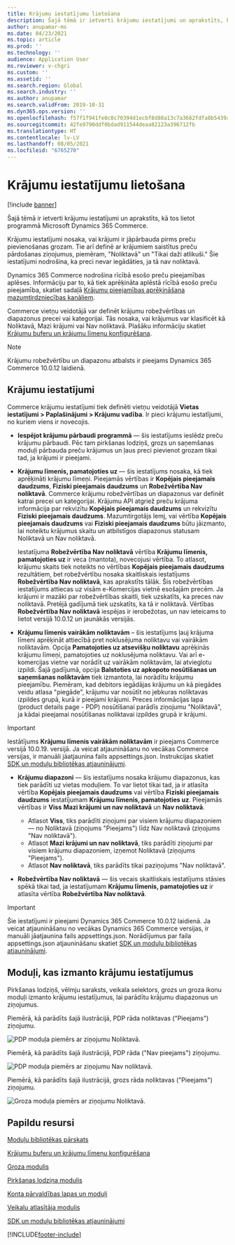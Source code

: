 ```yaml
---
title: Krājumu iestatījumu lietošana
description: Šajā tēmā ir ietverti krājumu iestatījumi un aprakstīts, kā tos lietot programmā Microsoft Dynamics 365 Commerce.
author: anupamar-ms
ms.date: 04/23/2021
ms.topic: article
ms.prod: ''
ms.technology: ''
audience: Application User
ms.reviewer: v-chgri
ms.custom: ''
ms.assetid: ''
ms.search.region: Global
ms.search.industry: ''
ms.author: anupamar
ms.search.validFrom: 2019-10-31
ms.dyn365.ops.version: ''
ms.openlocfilehash: f57f1f941fe0c0c70394d1ecbf8d88a13c7a3682fdfa8b5439a4f3830f616876
ms.sourcegitcommit: 42fe9790ddf0bdad911544deaa82123a396712fb
ms.translationtype: HT
ms.contentlocale: lv-LV
ms.lasthandoff: 08/05/2021
ms.locfileid: "6765270"
---
```

# <a name="apply-inventory-settings"></a>Krājumu iestatījumu lietošana

[!include [banner](includes/banner.md)]

Šajā tēmā ir ietverti krājumu iestatījumi un aprakstīts, kā tos lietot programmā Microsoft Dynamics 365 Commerce.

Krājumu iestatījumi nosaka, vai krājumi ir jāpārbauda pirms preču pievienošanas grozam. Tie arī definē ar krājumiem saistītus preču pārdošanas ziņojumus, piemēram, "Noliktavā" un "Tikai daži atlikuši." Šie iestatījumi nodrošina, ka preci nevar iegādāties, ja tā nav noliktavā.

Dynamics 365 Commerce nodrošina rīcībā esošo preču pieejamības aplēses. Informāciju par to, kā tiek aprēķināta aplēstā rīcībā esošo preču pieejamība, skatiet sadaļā [Krājumu pieejamības aprēķināšana mazumtirdzniecības kanāliem](calculated-inventory-retail-channels.md).

Commerce vietņu veidotājā var definēt krājumu robežvērtības un diapazonus precei vai kategorijai. Tās nosaka, vai krājumus var klasificēt kā Noliktavā, Mazi krājumi vai Nav noliktavā. Plašāku informāciju skatiet [Krājumu buferu un krājumu līmeņu konfigurēšana](inventory-buffers-levels.md).

> [!NOTE]
> Krājumu robežvērtību un diapazonu atbalsts ir pieejams Dynamics 365 Commerce 10.0.12 laidienā.

## <a name="inventory-settings"></a>Krājumu iestatījumi

Commerce krājumu iestatījumi tiek definēti vietņu veidotājā **Vietas iestatījumi \> Paplašinājumi \> Krājumu vadība**. Ir pieci krājumu iestatījumi, no kuriem viens ir novecojis.

- **Iespējot krājumu pārbaudi programmā** — šis iestatījums ieslēdz preču krājumu pārbaudi. Pēc tam pirkšanas lodziņš, grozs un saņemšanas moduļi pārbauda preču krājumus un ļaus preci pievienot grozam tikai tad, ja krājumi ir pieejami.
- **Krājumu līmenis, pamatojoties uz** — šis iestatījums nosaka, kā tiek aprēķināti krājumu līmeņi. Pieejamās vērtības ir **Kopējais pieejamais daudzums**, **Fiziski pieejamais daudzums** un **Robežvērtība Nav noliktavā**. Commerce krājumu robežvērtības un diapazonus var definēt katrai precei un kategorijai. Krājumu API atgriež preču krājuma informācija par rekvizītu **Kopējais pieejamais daudzums** un rekvizītu **Fiziski pieejamais daudzums**. Mazumtirgotājs lemj, vai vērtība **Kopējais pieejamais daudzums** vai **Fiziski pieejamais daudzums** būtu jāizmanto, lai noteiktu krājumus skaitu un atbilstīgos diapazonus statusam Noliktavā un Nav noliktavā.

    Iestatījuma **Robežvērtība Nav noliktavā** vērtība **Krājumu līmenis, pamatojoties uz** ir veca (mantota), novecojusi vērtība. To atlasot, krājumu skaits tiek noteikts no vērtības **Kopējais pieejamais daudzums** rezultātiem, bet robežvērtību nosaka skaitliskais iestatījums **Robežvērtība Nav noliktavā**, kas aprakstīts tālāk. Šis robežvērtības iestatījums attiecas uz visām e-Komercijas vietnē esošajām precēm. Ja krājumi ir mazāki par robežvērtības skaitli, tiek uzskatīts, ka preces nav noliktavā. Pretējā gadījumā tiek uzskatīts, ka tā ir noliktavā. Vērtības **Robežvērtība Nav noliktavā** iespējas ir ierobežotas, un nav ieteicams to lietot versijā 10.0.12 un jaunākās versijās.

- **Krājumu līmenis vairākām noliktavām** – šis iestatījums ļauj krājuma līmeni aprēķināt attiecībā pret noklusējuma noliktavu vai vairākām noliktavām. Opcija **Pamatojoties uz atsevišķu noliktavu** aprēķinās krājumu līmeņi, pamatojoties uz noklusējuma noliktavu. Vai arī e-komercijas vietne var norādīt uz vairākām noliktavām, lai atvieglotu izpildi. Šajā gadījumā, opcija **Balstoties uz apkopoto nosūtīšanas un saņemšanas noliktavām** tiek izmantota, lai norādītu krājumu pieejamību. Piemēram, kad debitors iegādājas krājumu un kā piegādes veidu atlasa "piegāde", krājumu var nosūtīt no jebkuras noliktavas izpildes grupā, kurā ir pieejami krājumi. Preces informācijas lapa (product details page - PDP) nosūtīšanai parādīs ziņojumu "Noliktavā", ja kādai pieejamai nosūtīšanas noliktavai izpildes grupā ir krājumi. 

> [!IMPORTANT] 
> Iestātījums **Krājumu līmenis vairākām noliktavām** ir pieejams Commerce versijā 10.0.19. versijā. Ja veicat atjaunināšanu no vecākas Commerce versijas, ir manuāli jāatjaunina fails appsettings.json. Instrukcijas skatiet [SDK un moduļu bibliotēkas atjauninājumi](e-commerce-extensibility/sdk-updates.md#update-the-appsettingsjson-file).

- **Krājumu diapazoni** — šis iestatījums nosaka krājumu diapazonus, kas tiek parādīti uz vietas moduļiem. To var lietot tikai tad, ja ir atlasīta vērtība **Kopējais pieejamais daudzums** vai vērtība **Fiziski pieejamais daudzums** iestatījumam **Krājumu līmenis, pamatojoties uz**. Pieejamās vērtības ir **Viss** **Mazi krājumi un nav noliktavā** un **Nav noliktavā**.

    - Atlasot **Viss**, tiks parādīti ziņojumi par visiem krājumu diapazoniem — no Noliktavā (ziņojums "Pieejams") līdz Nav noliktavā (ziņojums "Nav noliktavā").
    - Atlasot **Mazi krājumi un nav noliktavā**, tiks parādīti ziņojumi par visiem krājumu diapazoniem, izņemot Noliktavā (ziņojums "Pieejams").
    - Atlasot **Nav noliktavā**, tiks parādīts tikai paziņojums "Nav noliktavā".

- **Robežvērtība Nav noliktavā** — šis vecais skaitliskais iestatījums stāsies spēkā tikai tad, ja iestatījumam **Krājumu līmenis, pamatojoties uz** ir atlasīta vērtība **Robežvērtība Nav noliktavā**.

> [!IMPORTANT] 
> Šie iestatījumi ir pieejami Dynamics 365 Commerce 10.0.12 laidienā. Ja veicat atjaunināšanu no vecākas Dynamics 365 Commerce versijas, ir manuāli jāatjaunina fails appsettings.json. Norādījumus par faila appsettings.json atjaunināšanu skatiet [SDK un moduļu bibliotēkas atjauninājumi](e-commerce-extensibility/sdk-updates.md#update-the-appsettingsjson-file).

## <a name="modules-that-use-inventory-settings"></a>Moduļi, kas izmanto krājumu iestatījumus

Pirkšanas lodziņš, vēlmju saraksts, veikala selektors, grozs un groza ikonu moduļi izmanto krājumu iestatījumus, lai parādītu krājumu diapazonus un ziņojumus.

Piemērā, kā parādīts šajā ilustrācijā, PDP rāda noliktavas ("Pieejams") ziņojumu.

![PDP moduļa piemērs ar ziņojumu Noliktavā.](./media/pdp-InStock.png)

Piemērā, kā parādīts šajā ilustrācijā, PDP rāda ("Nav pieejams") ziņojumu.

![PDP moduļa piemērs ar ziņojumu Nav noliktavā.](./media/pdp-outofstock.png)

Piemērā, kā parādīts šajā ilustrācijā, grozs rāda noliktavas ("Pieejams") ziņojumu.

![Groza moduļa piemērs ar ziņojumu Noliktavā.](./media/cart-instock.png)

## <a name="additional-resources"></a>Papildu resursi

[Moduļu bibliotēkas pārskats](starter-kit-overview.md)

[Krājumu buferu un krājumu līmeņu konfigurēšana](inventory-buffers-levels.md)

[Groza modulis](add-cart-module.md)

[Pirkšanas lodziņa modulis](add-buy-box.md)

[Konta pārvaldības lapas un moduļi](account-management.md)

[Veikalu atlasītāja modulis](store-selector.md)

[SDK un moduļu bibliotēkas atjauninājumi](e-commerce-extensibility/sdk-updates.md)


[!INCLUDE[footer-include](../includes/footer-banner.md)]
